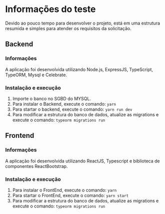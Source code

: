 # Informações do teste

Devido ao pouco tempo para desenvolver o projeto, está em uma estrutura resumida e simples para atender os requisitos da solicitação.

## Backend

### Informações

A aplicação foi desenvolvida utilizando Node.js, ExpressJS, TypeScript, TypeORM, Mysql e Celebrate.

### Instalação e execução

1. Importe o banco no SGBD do MYSQL.
2. Para instalar o Backend, execute o comando: `yarn`
3. Para startar o backend, execute o comando: `yarn run dev`
4. Para modificar a estrutura do banco de dados, atualize as migrations e execute o comando: `typeorm migrations run`

## Frontend

### Informações

A aplicação foi desenvolvida utilizando ReactJS, Typescript e biblioteca de componentes ReactBootstrap.

### Instalação e execução

1. Para instalar o FrontEnd, execute o comando: `yarn`
2. Para startar o FrontEnd, execute o comando: `yarn start`
3. Para modificar a estrutura do banco de dados, atualize as migrations e execute o comando: `typeorm migrations run`
